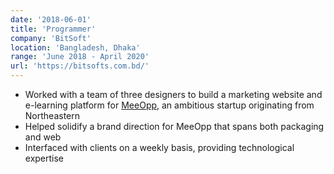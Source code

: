 ```yaml
---
date: '2018-06-01'
title: 'Programmer'
company: 'BitSoft'
location: 'Bangladesh, Dhaka'
range: 'June 2018 - April 2020'
url: 'https://bitsofts.com.bd/'
---
```


- Worked with a team of three designers to build a marketing website and e-learning platform for [MeeOpp](https://meeopp.com), an ambitious startup originating from Northeastern
- Helped solidify a brand direction for MeeOpp that spans both packaging and web
- Interfaced with clients on a weekly basis, providing technological expertise

